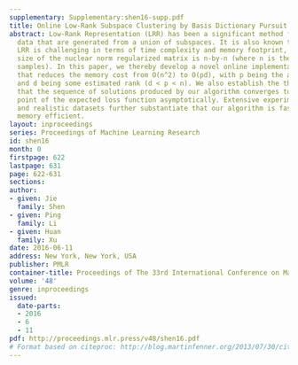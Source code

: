 ```yaml
---
supplementary: Supplementary:shen16-supp.pdf
title: Online Low-Rank Subspace Clustering by Basis Dictionary Pursuit
abstract: Low-Rank Representation (LRR) has been a significant method for segmenting
  data that are generated from a union of subspaces. It is also known that solving
  LRR is challenging in terms of time complexity and memory footprint, in that the
  size of the nuclear norm regularized matrix is n-by-n (where n is the number of
  samples). In this paper, we thereby develop a novel online implementation of LRR
  that reduces the memory cost from O(n^2) to O(pd), with p being the ambient dimension
  and d being some estimated rank (d < p < n). We also establish the theoretical guarantee
  that the sequence of solutions produced by our algorithm converges to a stationary
  point of the expected loss function asymptotically. Extensive experiments on synthetic
  and realistic datasets further substantiate that our algorithm is fast, robust and
  memory efficient.
layout: inproceedings
series: Proceedings of Machine Learning Research
id: shen16
month: 0
firstpage: 622
lastpage: 631
page: 622-631
sections: 
author:
- given: Jie
  family: Shen
- given: Ping
  family: Li
- given: Huan
  family: Xu
date: 2016-06-11
address: New York, New York, USA
publisher: PMLR
container-title: Proceedings of The 33rd International Conference on Machine Learning
volume: '48'
genre: inproceedings
issued:
  date-parts:
  - 2016
  - 6
  - 11
pdf: http://proceedings.mlr.press/v48/shen16.pdf
# Format based on citeproc: http://blog.martinfenner.org/2013/07/30/citeproc-yaml-for-bibliographies/
---
```

